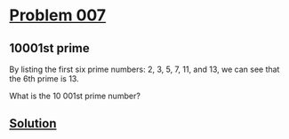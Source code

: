 # [Problem 007](https://projecteuler.net/problem=7)
## 10001st prime

By listing the first six prime numbers: 2, 3, 5, 7, 11, and 13, we can see that the 6th prime is 13.

What is the 10 001st prime number?


[Solution](https://github.com/Gott50/ProjectEuler-Odyssey/blob/master/Project%20Euler/src/Problems/P007_10001st_prime.java)
---

